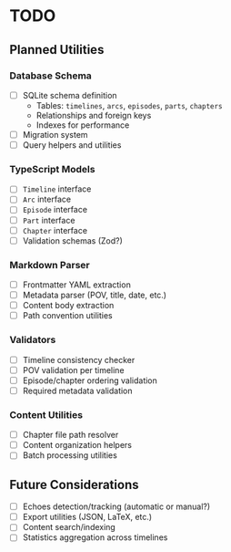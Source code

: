 # TODO

## Planned Utilities

### Database Schema
- [ ] SQLite schema definition
  - Tables: `timelines`, `arcs`, `episodes`, `parts`, `chapters`
  - Relationships and foreign keys
  - Indexes for performance
- [ ] Migration system
- [ ] Query helpers and utilities

### TypeScript Models
- [ ] `Timeline` interface
- [ ] `Arc` interface
- [ ] `Episode` interface
- [ ] `Part` interface
- [ ] `Chapter` interface
- [ ] Validation schemas (Zod?)

### Markdown Parser
- [ ] Frontmatter YAML extraction
- [ ] Metadata parser (POV, title, date, etc.)
- [ ] Content body extraction
- [ ] Path convention utilities

### Validators
- [ ] Timeline consistency checker
- [ ] POV validation per timeline
- [ ] Episode/chapter ordering validation
- [ ] Required metadata validation

### Content Utilities
- [ ] Chapter file path resolver
- [ ] Content organization helpers
- [ ] Batch processing utilities

## Future Considerations

- [ ] Echoes detection/tracking (automatic or manual?)
- [ ] Export utilities (JSON, LaTeX, etc.)
- [ ] Content search/indexing
- [ ] Statistics aggregation across timelines
